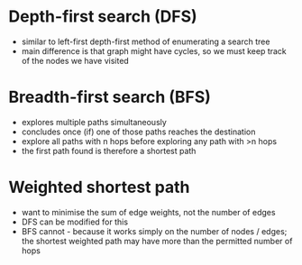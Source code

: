 # Depth-first search (DFS)

- similar to left-first depth-first method of enumerating a search tree
- main difference is that graph might have cycles, so we must keep track of the nodes we have visited

# Breadth-first search (BFS)

- explores multiple paths simultaneously
- concludes once (if) one of those paths reaches the destination
- explore all paths with n hops before exploring any path with >n hops
- the first path found is therefore a shortest path

# Weighted shortest path

- want to minimise the sum of edge weights, not the number of edges
- DFS can be modified for this
- BFS cannot - because it works simply on the number of nodes / edges; the shortest weighted path may have more than the permitted number of hops
